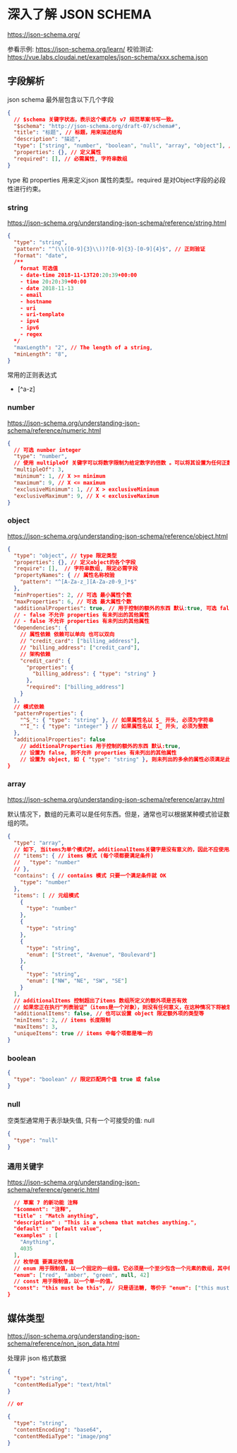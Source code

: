 # 深入了解 JSON SCHEMA

https://json-schema.org/

参看示例: https://json-schema.org/learn/
校验测试: https://vue.labs.cloudai.net/examples/json-schema/xxx.schema.json

## 字段解析

json schema 最外层包含以下几个字段

```json
{
  // $schema 关键字状态，表示这个模式与 v7 规范草案书写一致。
  "$schema": "http://json-schema.org/draft-07/schema#",
  "title": "标题", // 标题，用来描述结构
  "description": "描述",
  "type": ["string", "number", "boolean", "null", "array", "object"], // 类型 anyOfIn
  "properties": {}, // 定义属性
  "required": [], // 必需属性, 字符串数组
}
```

type 和 properties 用来定义json 属性的类型。required 是对Object字段的必段性进行约束。

### string

https://json-schema.org/understanding-json-schema/reference/string.html

```json
{
  "type": "string",
  "pattern": "^(\\([0-9]{3}\\))?[0-9]{3}-[0-9]{4}$", // 正则验证
  "format": "date",
  /**
    format 可选值
    - date-time 2018-11-13T20:20:39+00:00
    - time 20:20:39+00:00
    - date 2018-11-13
    - email
    - hostname
    - uri
    - uri-template
    - ipv4
    - ipv6
    - regex
  */
  "maxLength": "2", // The length of a string,
  "minLength": "8",
}
```

常用的正则表达式

- [^a-z]

### number

https://json-schema.org/understanding-json-schema/reference/numeric.html

```json
{
  // 可选 number integer
  "type": "number",
  // 使用 multipleOf 关键字可以将数字限制为给定数字的倍数 。可以将其设置为任何正数。
  "multipleOf": 3,
  "minimum": 1, // X >= minimum
  "maximum": 9, // X <= maximum
  "exclusiveMinimum": 1, // X > exclusiveMinimum
  "exclusiveMaximum": 9, // X < exclusiveMaximum
}
```

### object

https://json-schema.org/understanding-json-schema/reference/object.html

```json
{
  "type": "object", // type 限定类型
  "properties": {}, // 定义object的各个字段
  "require": [],  // 字符串数组, 限定必需字段
  "propertyNames": { // 属性名称校验
    "pattern": "^[A-Za-z_][A-Za-z0-9_]*$"
  },
  "minProperties": 2, // 可选 最小属性个数
  "maxProperties": 6, // 可选 最大属性个数
  "additionalProperties": true, // 用于控制的额外的东西 默认:true, 可选 false or object
  // - false 不允许 properties 有未列出的其他属性
  // - false 不允许 properties 有未列出的其他属性
  "dependencies": {
    // 属性依赖 依赖可以单向 也可以双向
    // "credit_card": ["billing_address"],
    // "billing_address": ["credit_card"],
    // 架构依赖
    "credit_card": {
      "properties": {
        "billing_address": { "type": "string" }
      },
      "required": ["billing_address"]
    }
  },
  // 模式依赖
  "patternProperties": {
    "^S_": { "type": "string" }, // 如果属性名以 S_ 开头, 必须为字符串
    "^I_": { "type": "integer" } // 如果属性名以 I_ 开头, 必须为整数
  },
  "additionalProperties": false
    // additionalProperties 用于控制的额外的东西 默认:true,
    // 设置为 false, 则不允许 properties 有未列出的其他属性
    // 设置为 object, 如 { "type": "string" }, 则未列出的多余的属性必须满足此条件
}
```

### array

https://json-schema.org/understanding-json-schema/reference/array.html

默认情况下，数组的元素可以是任何东西。但是，通常也可以根据某种模式验证数组的项。

```json
{
  "type": "array",
  // 如下, 当items为单个模式时，additionalItems关键字是没有意义的，因此不应使用。
  // "items": { // items 模式 (每个项都要满足条件)
  //   "type": "number"
  // },
  "contains": { // contains 模式 只要一个满足条件就 OK
    "type": "number"
  },
  "items": [ // 元组模式
    {
      "type": "number"
    },
    {
      "type": "string"
    },
    {
      "type": "string",
      "enum": ["Street", "Avenue", "Boulevard"]
    },
    {
      "type": "string",
      "enum": ["NW", "NE", "SW", "SE"]
    }
  ],
  // additionalItems 控制超出了items 数组所定义的额外项是否有效
  // 如果您正在执行“列表验证”（items是一个对象），则没有任何意义，在这种情况下将被忽略。
  "additionalItems": false, // 也可以设置 object 限定额外项的类型等
  "minItems": 2, // items 长度限制
  "maxItems": 3,
  "uniqueItems": true // items 中每个项都是唯一的
}
```

### boolean

```json
{
  "type": "boolean" // 限定匹配两个值 true 或 false
}
```

### null

空类型通常用于表示缺失值, 只有一个可接受的值: null

```json
{
  "type": "null"
}
```

### 通用关键字

https://json-schema.org/understanding-json-schema/reference/generic.html

```json
  // 草案 7 的新功能 注释
  "$comment": "注释",
  "title" : "Match anything",
  "description" : "This is a schema that matches anything.",
  "default" : "Default value",
  "examples" : [
    "Anything",
    4035
  ],
  // 枚举值 要满足枚举值
  // enum 用于限制值，以一个固定的一组值。它必须是一个至少包含一个元素的数组，其中每个元素都是唯一的。
  "enum": ["red", "amber", "green", null, 42]
  // const 用于限制值，以一个单一的值。
  "const": "this must be this", // 只是语法糖, 等价于 "enum": ["this must be this"]
}
```

## 媒体类型

https://json-schema.org/understanding-json-schema/reference/non_json_data.html

处理非 json 格式数据

```json
{
  "type": "string",
  "contentMediaType": "text/html"
}

// or

{
  "type": "string",
  "contentEncoding": "base64",
  "contentMediaType": "image/png"
}
```
